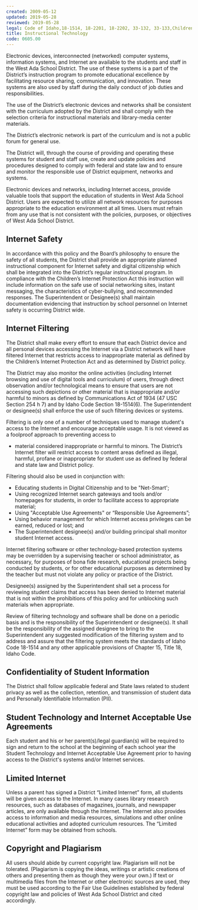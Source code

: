 ```yaml
---
created: 2009-05-12
updated: 2019-05-28
reviewed: 2019-05-28
legal: Code of Idaho,18-1514, 18-2201, 18-2202, 33-132, 33-133,Children’s Internet Protection Act,Communications Act of 1934
title: Instructional Technology
code: 0605.00
---
```



Electronic devices, interconnected (networked) computer systems, information systems, and Internet are available to the students and staff in the West Ada School District. The use of these systems is a part of the District’s instruction program to promote educational excellence by facilitating resource sharing, communication, and innovation. These systems are also used by staff during the daily conduct of job duties and responsibilities.

The use of the District’s electronic devices and networks shall be consistent with the curriculum adopted by the District and shall comply with the selection criteria for instructional materials and library-media center materials.

The District’s electronic network is part of the curriculum and is not a public forum for general use.

The District will, through the course of providing and operating these systems for student and staff use, create and update policies and procedures designed to comply with federal and state law and to ensure and monitor the responsible use of District equipment, networks and systems.

Electronic devices and networks, including Internet access, provide valuable tools that support the education of students in West Ada School District. Users are expected to utilize all network resources for purposes appropriate to the education environment at all times. Users must refrain from any use that is not consistent with the policies, purposes, or objectives of West Ada School District.

## Internet Safety

In accordance with this policy and the Board’s philosophy to ensure the safety of all students, the District shall provide an appropriate planned instructional component for Internet safety and digital citizenship which shall be integrated into the District’s regular instructional program. In compliance with the Children’s Internet Protection Act this instruction will include information on the safe use of social networking sites, instant messaging, the characteristics of cyber-bullying, and recommended responses. The Superintendent or Designee(s) shall maintain documentation evidencing that instruction by school personnel on Internet safety is occurring District wide.

## Internet Filtering

The District shall make every effort to ensure that each District device and all personal devices accessing the Internet via a District network will have filtered Internet that restricts access to inappropriate material as defined by the Children’s Internet Protection Act and as determined by District policy.

The District may also monitor the online activities (including Internet browsing and use of digital tools and curriculum) of users, through direct observation and/or technological means to ensure that users are not accessing such depictions or other material that is inappropriate and/or harmful to minors as defined by Communications Act of 1934 (47 USC Section 254 h 7) and by Idaho Code Section 18-1514(6). The Superintendent or designee(s) shall enforce the use of such filtering devices or systems.

Filtering is only one of a number of techniques used to manage student's access to the Internet and encourage acceptable usage. It is not viewed as a foolproof approach to preventing access to

- material considered inappropriate or harmful to minors. The District’s Internet filter will restrict access to content areas defined as illegal, harmful, profane or inappropriate for student use as defined by federal and state law and District policy.

Filtering should also be used in conjunction with:

- Educating students in Digital Citizenship and to be "Net-Smart';
- Using recognized Internet search gateways and tools and/or homepages for students, in order to facilitate access to appropriate material;
- Using "Acceptable Use Agreements" or “Responsible Use Agreements”;
- Using behavior management for which Internet access privileges can be earned, reduced or lost; and
- The Superintendent designee(s) and/or building principal shall monitor student Internet access.

Internet filtering software or other technology-based protection systems may be overridden by a supervising teacher or school administrator, as necessary, for purposes of bona fide research, educational projects being conducted by students, or for other educational purposes as determined by the teacher but must not violate any policy or practice of the District.

Designee(s) assigned by the Superintendent shall set a process for reviewing student claims that access has been denied to Internet material that is not within the prohibitions of this policy and for unblocking such materials when appropriate.

Review of filtering technology and software shall be done on a periodic basis and is the responsibility of the Superintendent or designee(s). It shall be the responsibility of the assigned designee to bring to the Superintendent any suggested modification of the filtering system and to address and assure that the filtering system meets the standards of Idaho Code 18-1514 and any other applicable provisions of Chapter 15, Title 18, Idaho Code.

## Confidentiality of Student Information

The District shall follow applicable federal and State laws related to student privacy as well as the collection, retention, and transmission of student data and Personally Identifiable Information (PII).

## Student Technology and Internet Acceptable Use Agreements

Each student and his or her parent(s)/legal guardian(s) will be required to sign and return to the school at the beginning of each school year the Student Technology and Internet Acceptable Use Agreement prior to having access to the District's systems and/or Internet services.

## Limited Internet

Unless a parent has signed a District “Limited Internet” form, all students will be given access to the Internet. In many cases library research resources, such as databases of magazines, journals, and newspaper articles, are only available through the Internet. The Internet also provides access to information and media resources, simulations and other online educational activities and adopted curriculum resources. The “Limited Internet” form may be obtained from schools.

## Copyright and Plagiarism

All users should abide by current copyright law. Plagiarism will not be tolerated. (Plagiarism is copying the ideas, writings or artistic creations of others and presenting them as though they were your own.) If text or multimedia files from the Internet or other electronic sources are used, they must be used according to the Fair Use Guidelines established by federal copyright law and policies of West Ada School District and cited accordingly.

